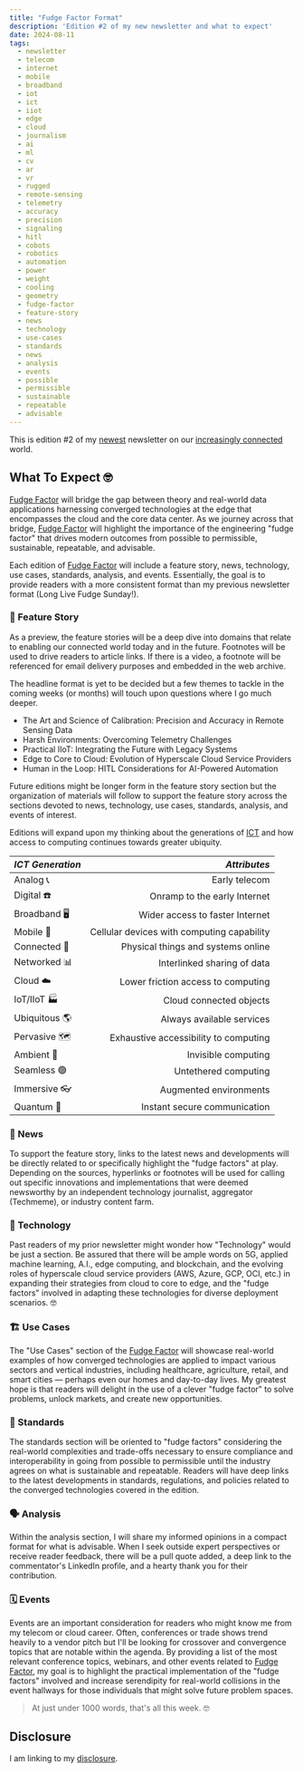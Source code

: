 ```yaml
---
title: "Fudge Factor Format"
description: 'Edition #2 of my new newsletter and what to expect'
date: 2024-08-11
tags:
  - newsletter
  - telecom
  - internet
  - mobile
  - broadband
  - iot
  - ict
  - iiot
  - edge
  - cloud
  - journalism
  - ai
  - ml
  - cv
  - ar
  - vr
  - rugged
  - remote-sensing
  - telemetry
  - accuracy
  - precision
  - signaling
  - hitl
  - cobots
  - robotics
  - automation
  - power
  - weight
  - cooling
  - geometry
  - fudge-factor
  - feature-story
  - news
  - technology
  - use-cases
  - standards
  - news
  - analysis
  - events
  - possible
  - permissible
  - sustainable
  - repeatable
  - advisable
---
```

This is edition #2 of my [newest](/archive/fudge-factor) newsletter on our [increasingly connected](/archive/increasingly-connected) world.

## What To Expect 🤓

[Fudge Factor](/) will bridge the gap between theory and real-world data applications harnessing converged technologies at the edge that encompasses the cloud and the core data center. As we journey across that bridge, [Fudge Factor](/) will highlight the importance of the engineering "fudge factor" that drives modern outcomes from possible to permissible, sustainable, repeatable, and advisable.

Each edition of [Fudge Factor](/) will include a feature story, news, technology, use cases, standards, analysis, and events. Essentially, the goal is to provide readers with a more consistent format than my previous newsletter format (Long Live Fudge Sunday!).

### 🔮 Feature Story

As a preview, the feature stories will be a deep dive into domains that relate to enabling our connected world today and in the future. Footnotes will be used to drive readers to article links. If there is a video, a footnote will be referenced for email delivery purposes and embedded in the web archive.

The headline format is yet to be decided but a few themes to tackle in the coming weeks (or months) will touch upon questions where I go much deeper.

* The Art and Science of Calibration: Precision and Accuracy in Remote Sensing Data
* Harsh Environments: Overcoming Telemetry Challenges
* Practical IIoT: Integrating the Future with Legacy Systems
* Edge to Core to Cloud: Evolution of Hyperscale Cloud Service Providers
* Human in the Loop: HITL Considerations for AI-Powered Automation

Future editions might be longer form in the feature story section but the organization of materials will follow to support the feature story across the sections devoted to news, technology, use cases, standards, analysis, and events of interest.

Editions will expand upon my thinking about the generations of [ICT](/topics/ict/) and how access to computing continues towards greater ubiquity.

| *ICT Generation*            | *Attributes* |
| :----------------------- | ------------: |
| Analog 📞 | Early telecom |
| Digital ☎️ | Onramp to the early Internet |
| Broadband 🖥️ | Wider access to faster Internet |
| Mobile 📶 | Cellular devices with computing capability |
| Connected 🛜 | Physical things and systems online |
| Networked 📊 | Interlinked sharing of data |
| Cloud ☁️ | Lower friction access to computing |
| IoT/IIoT 🏭 | Cloud connected objects |
| Ubiquitous 🌎 | Always available services |
| Pervasive 🗺️ | Exhaustive accessibility to computing |
| Ambient 👻 | Invisible computing |
| Seamless 🟢 | Untethered computing |
| Immersive 👓 | Augmented environments |
| Quantum 🔮 | Instant secure communication |

### 📰 News

To support the feature story, links to the latest news and developments will be directly related to or specifically highlight the "fudge factors" at play. Depending on the sources, hyperlinks or footnotes will be used for calling out specific innovations and implementations that were deemed newsworthy by an independent technology journalist, aggregator (Techmeme), or industry content farm.

### 🤖 Technology

Past readers of my prior newsletter might wonder how "Technology" would be just a section. Be assured that there will be ample words on 5G, applied machine learning, A.I., edge computing, and blockchain, and the evolving roles of hyperscale cloud service providers (AWS, Azure, GCP, OCI, etc.) in expanding their strategies from cloud to core to edge, and the "fudge factors" involved in adapting these technologies for diverse deployment scenarios. 🤓

### 🏗️ Use Cases

The "Use Cases" section of the [Fudge Factor](/) will showcase real-world examples of how converged technologies are applied to impact various sectors and vertical industries, including healthcare, agriculture, retail, and smart cities — perhaps even our homes and day-to-day lives. My greatest hope is that readers will delight in the use of a clever "fudge factor" to solve problems, unlock markets, and create new opportunities.

### 📐 Standards

The standards section will be oriented to "fudge factors" considering the real-world complexities and trade-offs necessary to ensure compliance and interoperability in going from possible to permissible until the industry agrees on what is sustainable and repeatable. Readers will have deep links to the latest developments in standards, regulations, and policies related to the converged technologies covered in the edition.

### 🗣️ Analysis

Within the analysis section, I will share my informed opinions in a compact format for what is advisable. When I seek outside expert perspectives or receive reader feedback, there will be a pull quote added, a deep link to the commentator's LinkedIn profile, and a hearty thank you for their contribution.

### 🗓️ Events

Events are an important consideration for readers who might know me from my telecom or cloud career. Often, conferences or trade shows trend heavily to a vendor pitch but I'll be looking for crossover and convergence topics that are notable within the agenda. By providing a list of the most relevant conference topics, webinars, and other events related to [Fudge Factor](/), my goal is to highlight the practical implementation of the "fudge factors" involved and increase serendipity for real-world collisions in the event hallways for those individuals that might solve future problem spaces.

> At just under 1000 words, that's all this week. 🤓

## Disclosure

I am linking to my [disclosure](https://jaycuthrell.com/disclosure/).
